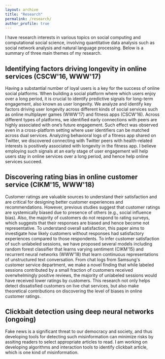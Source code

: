 ```yaml
---
layout: archive
title: "Research"
permalink: /research/
author_profile: true
---
```


I have research interests in various topics on social computing and computational social science, involving quantitative data analysis such as social network analysis and natural language processing. Below is a summary of three main themes of my research.

## Identifying factors driving longevity in online services (CSCW'16, WWW'17)

Having a substantial number of loyal users is a key for the success of online social platforms. When building a social platform where which users enjoy over a long period, it is crucial to identify predictive signals for long-term engagement, also known as user longevity. We analyze and identify key factors driving user longevity across different kinds of social services such as online multiplayer games (WWW'17) and fitness apps (CSCW'16). Across different types of platforms, we identified early connections with peers are highly associated with one’s future engagement. Such effect was observed even in a cross-platform setting where user identifiers can be matched across dual services. Analyzing behavioral logs of a fitness app shared on Twitter, we discovered connecting with Twitter peers with health-related interests is positively associated with longevity in the fitness app. I believe employing such signals at an early stage of user engagement will help users stay in online services over a long period, and hence help online services succeed.

## Discovering rating bias in online customer service (CIKM'15, WWW'18)

Customer ratings are valuable sources to understand their satisfaction and are critical for designing better customer experiences and recommendations. However, previous studies suggest that customer ratings are systemically biased due to presence of others (e.g., social influence bias). Also, the majority of customers do not respond to rating surveys, which suggests that their responses are biased and hence become not representative. To understand overall satisfaction, this paper aims to investigate how likely customers without responses had satisfactory experiences compared to those respondents. To infer customer satisfaction of such unlabeled sessions, we have proposed several models including random forest classifier that learns varying sentiment (CIKM'15) and recurrent neural networks (WWW'18) that learn continuous representations of unstructured text conversation. From chat logs from Samsung's customer service department, we make a novel finding that while labeled sessions contributed by a small fraction of customers received overwhelmingly positive reviews, the majority of unlabeled sessions would have received lower ratings by customers. This research not only helps detect dissatisfied customers on live chat services, but also make theoretical contributions on discovering the level of biases in online customer ratings.

## Clickbait detection using deep neural networks (ongoing)

 Fake news is a significant threat to our democracy and society, and thus developing tools for detecting such misinformation can minimize risks by assiting readers to select appropriate articles to read. I am working on developing algorithms and interaction tools to identify clickbait article, which is one kind of misinformation.
